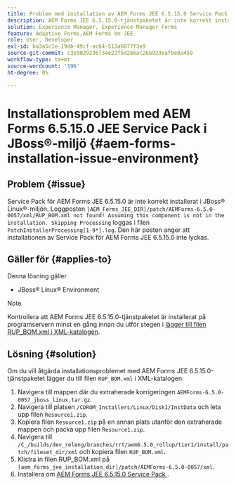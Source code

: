 ```yaml
---
title: Problem med installation av AEM Forms JEE 6.5.15.0 Service Pack i JBoss® Linux®-miljö
description: AEM Forms JEE 6.5.15.0-tjänstpaketet är inte korrekt installerat i JBoss® Linux®-miljön. Eventuella korrigeringsändringar tillämpas inte på programservern. Lägg till filen RUP_BOM.xml i XML-katalogen.
solution: Experience Manager, Experience Manager Forms
feature: Adaptive Forms,AEM Forms on JEE
role: User, Developer
exl-id: ba3a5c1e-19db-49cf-ac64-513a6077f3e9
source-git-commit: c3e9029236734e22f5d266ac26b923eafbe0a459
workflow-type: tm+mt
source-wordcount: '196'
ht-degree: 0%

---
```


# Installationsproblem med AEM Forms 6.5.15.0 JEE Service Pack i JBoss®-miljö {#aem-forms-installation-issue-environment}

## Problem {#issue}

Service Pack för AEM Forms JEE 6.5.15.0 är inte korrekt installerat i JBoss® Linux®-miljön. Loggposten `[AEM_Forms_JEE_DIR]/patch/AEMForms-6.5.0-0057/xml/RUP_BOM.xml not found! Assuming this component is not in the installation. Skipping Processing` loggas i filen `PatchInstallerProcessing[1-9*].log`. Den här posten anger att installationen av Service Pack för AEM Forms JEE 6.5.15.0 inte lyckas.

## Gäller för {#applies-to}

Denna lösning gäller
* JBoss® Linux® Environment

>[!NOTE]
>
> Kontrollera att AEM Forms JEE 6.5.15.0-tjänstpaketet är installerat på programservern minst en gång innan du utför stegen i [lägger till filen RUP_BOM.xml i XML-katalogen](#solution-solution).

## Lösning {#solution}

Om du vill åtgärda installationsproblemet med AEM Forms JEE 6.5.15.0-tjänstpaketet lägger du till filen `RUP_BOM.xml` i XML-katalogen:
1. Navigera till mappen där du extraherade korrigeringen `AEMForms-6.5.0-0057_jboss_linux.tar.gz`.
1. Navigera till platsen `/CDROM_Installers/Linux/Disk1/InstData` och leta upp filen `Resource1.zip`.
1. Kopiera filen `Resource1.zip` på en annan plats utanför den extraherade mappen och packa upp filen `Resource1.zip`.
1. Navigera till `/C_/builds/dev_releng/branches/rrt/aem6.5.0_rollup/tier1/install/patch/fileset_dir/xml` och kopiera filen `RUP_BOM.xml`.
1. Klistra in filen RUP_BOM.xml på `[aem_forms_jee_installation_dir]/patch/AEMForms-6.5.0-0057/xml`.
1. Installera om [AEM Forms JEE 6.5.15.0 Service Pack ](https://experienceleague.adobe.com/docs/experience-manager-release-information/aem-release-updates/forms-updates/aem-forms-releases.html).
